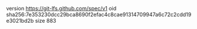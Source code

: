 version https://git-lfs.github.com/spec/v1
oid sha256:7e353230dcc29bca8690f2efac4c8cae91314709947a6c72c2cdd19e3021bd2b
size 883
